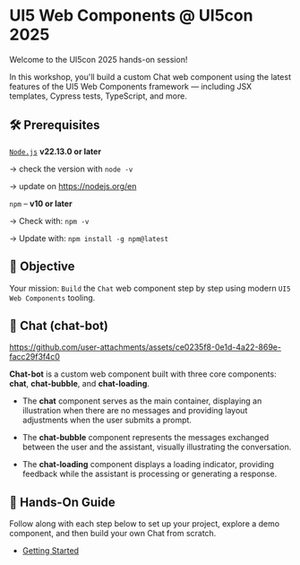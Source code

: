# UI5 Web Components @ UI5con 2025

Welcome to the UI5con 2025 hands-on session!

In this workshop, you'll build a custom Chat web component using the latest features of the UI5 Web Components framework — including JSX templates, Cypress tests, TypeScript, and more.

## 🛠 Prerequisites


[`Node.js`](https://nodejs.org/) **v22.13.0 or later** 

→ check the version with `node -v`

→ update on https://nodejs.org/en

`npm` – **v10 or later**

→ Check with: `npm -v`

→ Update with: `npm install -g npm@latest`

## 🎯 Objective

Your mission: `Build` the `Chat` web component step by step using modern `UI5 Web Components` tooling.

## 🤖 Chat (chat-bot)

https://github.com/user-attachments/assets/ce0235f8-0e1d-4a22-869e-facc29f3f4c0

**Chat-bot** is a custom web component built with three core components: **chat**, **chat-bubble**, and **chat-loading**.

- The **chat** component serves as the main container, displaying an illustration when there are no messages and providing layout adjustments when the user submits a prompt.
  
- The **chat-bubble** component represents the messages exchanged between the user and the assistant, visually illustrating the conversation.

- The **chat-loading** component displays a loading indicator, providing feedback while the assistant is processing or generating a response.

## 🧩 Hands-On Guide

Follow along with each step below to set up your project, explore a demo component, and then build your own Chat from scratch.

- [Getting Started](./docs/1_Getting_Started.md)
